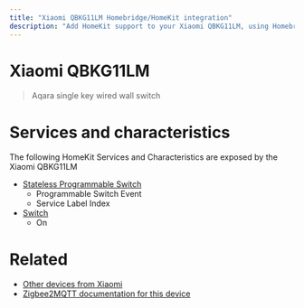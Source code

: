```yaml
---
title: "Xiaomi QBKG11LM Homebridge/HomeKit integration"
description: "Add HomeKit support to your Xiaomi QBKG11LM, using Homebridge, Zigbee2MQTT and homebridge-z2m."
---
```

<!---
This file has been GENERATED using src/docgen/docgen.ts
DO NOT EDIT THIS FILE MANUALLY!
-->
# Xiaomi QBKG11LM
> Aqara single key wired wall switch


# Services and characteristics
The following HomeKit Services and Characteristics are exposed by
the Xiaomi QBKG11LM

* [Stateless Programmable Switch](../../action.md)
  * Programmable Switch Event
  * Service Label Index
* [Switch](../../switch.md)
  * On


# Related
* [Other devices from Xiaomi](../index.md#xiaomi)
* [Zigbee2MQTT documentation for this device](https://www.zigbee2mqtt.io/devices/QBKG11LM.html)
